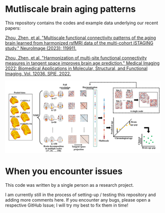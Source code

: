 # Mutliscale brain aging patterns
 
This repository contains the codes and example data underlying our recent papers:

[Zhou, Zhen, et al. "Multiscale functional connectivity patterns of the aging brain learned from harmonized rsfMRI data of the multi-cohort iSTAGING study." NeuroImage (2023): 119911.](https://www.sciencedirect.com/science/article/pii/S1053811923000599)

[Zhou, Zhen, et al. "Harmonization of multi-site functional connectivity measures in tangent space improves brain age prediction." Medical Imaging 2022: Biomedical Applications in Molecular, Structural, and Functional Imaging. Vol. 12036. SPIE, 2022.](https://www.spiedigitallibrary.org/conference-proceedings-of-spie/12036/1203608/Harmonization-of-multi-site-functional-connectivity-measures-in-tangent-space/10.1117/12.2611557.full)

![alt text](./Figures/Flowchart.jpg)

# When you encounter issues
This code was written by a single person as a research project.

I am currently still in the process of setting-up / testing this repository and adding more comments here. If you encounter any bugs, please open a respective GitHub Issue; I will try my best to fix them in time!

